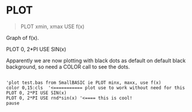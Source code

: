 # PLOT

> PLOT xmin, xmax USE f(x)

Graph of f(x).


PLOT 0, 2*PI USE SIN(x)

Apparently we are now plotting with black dots as default on default black background, so need a COLOR call to see the dots.

~~~

'plot test.bas from SmallBASIC ie PLOT minx, maxx, use f(x)
color 0,15:cls  '<=========== plot use to work without need for this
PLOT 0, 2*PI USE SIN(x)
PLOT 0, 2*PI USE rnd*sin(x) '<==== this is cool!
pause

~~~



